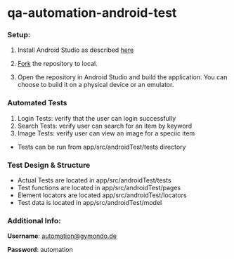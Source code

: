 # qa-automation-android-test

### Setup:
  1) Install Android Studio as described [here](https://developer.android.com/studio/install)
  
  2) [Fork](https://help.github.com/en/github/creating-cloning-and-archiving-repositories/cloning-a-repository) the repository to local.
  
  3) Open the repository in Android Studio and build the application. You can choose to build it on a physical device or an emulator.

### Automated Tests
1) Login Tests: verify that the user can login successfully
2) Search Tests: verify user can search for an item by keyword
3) Image Tests: verify user can view an image for a speciic item

- Tests can be run from app/src/androidTest/tests directory 

### Test Design & Structure
- Actual Tests are located in app/src/androidTest/tests
- Test functions are located in app/src/androidTest/pages 
- Element locators are located app/src/androidTest/locators
- Test data is located in app/src/androidTest/model

### Additional Info:
   **Username**: automation@gymondo.de
   
   **Password**: automation

